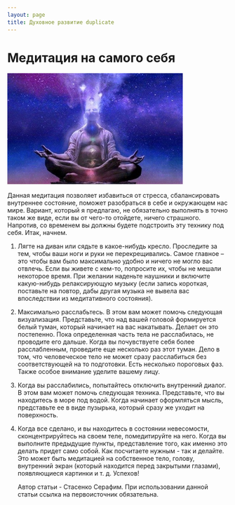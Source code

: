 ```yaml
---
layout: page
title: Духовное развитие duplicate
---
```

# Медитация на самого себя

<img src="/images/slider/default.jpg" alt="alt text" class="pull-left" title="Title" width="400" />

Данная медитация позволяет избавиться от стресса, сбалансировать внутреннее состояние, поможет разобраться в себе и окружающем нас мире. 
Вариант, который я предлагаю, не обязательно выполнять в точно таком же виде, если вы от чего-то отойдете, ничего страшного. Напротив, со временем вы должны будете подстроить эту технику под себя. 
Итак, начнем.
1) Лягте на диван или сядьте в какое-нибудь кресло. Проследите за  тем, чтобы ваши ноги и руки не перекрещивались. Самое главное – это чтобы вам было максимально удобно и ничего не могло вас отвлечь. Если вы живете с кем-то, попросите их, чтобы не мешали некоторое время. При желании наденьте наушники и включите какую-нибудь релаксирующую музыку (если запись короткая, поставьте на повтор, дабы другая музыка не вывела вас впоследствии из медитативного состояния).
2) Максимально расслабьтесь. В этом вам может помочь следующая визуализация. Представьте, что над вашей головой формируется белый туман, который начинает на вас накатывать. Делает он это постепенно. Пока определенная часть тела не расслабилась, не проводите его дальше. Когда вы почувствуете себя более расслабленным, проведите еще несколько раз этот туман. Дело в том, что человеческое тело не может сразу расслабиться без соответствующей на то подготовки. Есть несколько пороговых фаз. Также особое внимание уделите вашему лицу.
3) Когда вы расслабились, попытайтесь отключить внутренний диалог. В этом вам может помочь следующая техника. Представьте, что вы находитесь в море под водой. Когда начинает оформляться мысль, представьте ее в виде пузырька, который сразу же уходит на поверхность.
4) Когда все сделано, и вы находитесь в состоянии невесомости, сконцентрируйтесь на своем теле, помедитируйте на него. Когда вы выполните предыдущие пункты, представление того, как именно это делать придет само собой. Как посчитаете нужным - так и делайте. Это может быть медитацией на собственное тело, голову, внутренний экран (который находится перед закрытыми глазами), появляющиеся картинки и т. д.
Успехов!

	Автор статьи - Стасенко Серафим. При использовании данной статьи ссылка на первоисточник обязательна.
